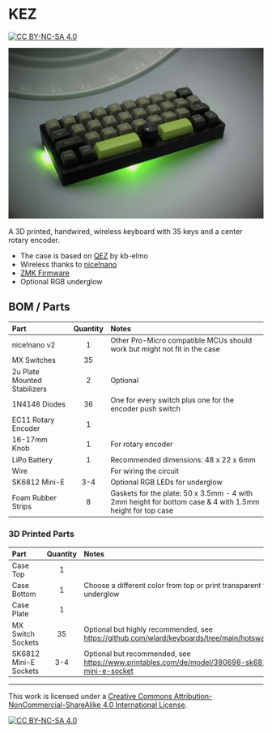 # KEZ


[![CC BY-NC-SA 4.0][cc-by-nc-sa-shield]][cc-by-nc-sa]

![KEZ](pics/front.jpg)

A 3D printed, handwired, wireless keyboard with 35 keys and a center rotary encoder.

- The case is based on [QEZ](https://github.com/kb-elmo/QEZ) by kb-elmo
- Wireless thanks to [nice!nano](https://nicekeyboards.com/nice-nano)
- [ZMK Firmware](https://github.com/waht/kez_zmk_firmware/)
- Optional RGB underglow

## BOM / Parts

| Part      | Quantity | Notes| 
| :-------------- | :---: | :------ |
|nice!nano v2|1|Other Pro-Micro compatible MCUs should work but might not fit in the case|
|MX Switches|35|
|2u Plate Mounted Stabilizers|2|Optional
|1N4148 Diodes|36|One for every switch plus one for the encoder push switch
|EC11 Rotary Encoder|1|
|16-17mm Knob|1|For rotary encoder
|LiPo Battery|1|Recommended dimensions: 48 x 22 x 6mm
|Wire||For wiring the circuit
|SK6812 Mini-E|3-4|Optional RGB LEDs for underglow
|Foam Rubber Strips|8| Gaskets for the plate: 50 x 3.5mm - 4 with 2mm height for bottom case & 4 with 1.5mm height for top case

### 3D Printed Parts

| Part      | Quantity | Notes| 
| :-------------- | :---: | :------ |
|Case Top|1|
|Case Bottom|1|Choose a different color from top or print transparent for RGB underglow
|Case Plate|1|
|MX Switch Sockets|35|Optional but highly recommended, see https://github.com/wlard/keyboards/tree/main/hotswap_socket
|SK6812 Mini-E Sockets|3-4|Optional but recommended, see https://www.printables.com/de/model/380698-sk6812-mini-e-socket

---

This work is licensed under a
[Creative Commons Attribution-NonCommercial-ShareAlike 4.0 International License][cc-by-nc-sa].

[![CC BY-NC-SA 4.0][cc-by-nc-sa-image]][cc-by-nc-sa]

[cc-by-nc-sa]: http://creativecommons.org/licenses/by-nc-sa/4.0/
[cc-by-nc-sa-image]: https://licensebuttons.net/l/by-nc-sa/4.0/88x31.png
[cc-by-nc-sa-shield]: https://img.shields.io/badge/License-CC%20BY--NC--SA%204.0-lightgrey.svg
